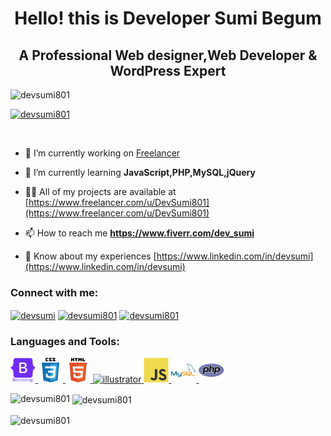 ##

<!--
**DevSumi801/DevSumi801** is a ✨ _special_ ✨ repository because its `README.md` (this file) appears on your GitHub profile.

Here are some ideas to get you started:

- 🔭 I’m currently working on ...
- 🌱 I’m currently learning ...
- 👯 I’m looking to collaborate on ...
- 🤔 I’m looking for help with ...
- 💬 Ask me about ...
- 📫 How to reach me: ...
- 😄 Pronouns: ...
- ⚡ Fun fact: ...
-->



<h1 align="center"> Hello! this is Developer Sumi Begum</h1>
<h2 align="center">A Professional Web designer,Web Developer & WordPress Expert</h2>

<p align="left"> <img src="https://komarev.com/ghpvc/?username=devsumi801&label=Profile%20views&color=0e75b6&style=flat" alt="devsumi801" /> </p>

<p align="left"> <a href="https://github.com/ryo-ma/github-profile-trophy"><img src="https://github-profile-trophy.vercel.app/?username=devsumi801" alt="devsumi801" /></a> </p>

<p align="left"> <a href="https://twitter.com/" target="blank"><img src="https://img.shields.io/twitter/follow/?logo=twitter&style=for-the-badge" alt="" /></a> </p>

- 🔭 I’m currently working on [Freelancer](https://www.freelancer.com/u/DevSumi801)

- 🌱 I’m currently learning **JavaScript,PHP,MySQL,jQuery**

- 👨‍💻 All of my projects are available at [https://www.freelancer.com/u/DevSumi801](https://www.freelancer.com/u/DevSumi801)

- 📫 How to reach me **https://www.fiverr.com/dev_sumi**

- 📄 Know about my experiences [https://www.linkedin.com/in/devsumi](https://www.linkedin.com/in/devsumi)

<h3 align="left">Connect with me:</h3>
<p align="left">
<a href="https://linkedin.com/in/devsumi" target="blank"><img align="center" src="https://raw.githubusercontent.com/rahuldkjain/github-profile-readme-generator/master/src/images/icons/Social/linked-in-alt.svg" alt="devsumi" height="30" width="40" /></a>
<a href="https://fb.com/devsumi801" target="blank"><img align="center" src="https://raw.githubusercontent.com/rahuldkjain/github-profile-readme-generator/master/src/images/icons/Social/facebook.svg" alt="devsumi801" height="30" width="40" /></a>
<a href="https://instagram.com/devsumi801" target="blank"><img align="center" src="https://raw.githubusercontent.com/rahuldkjain/github-profile-readme-generator/master/src/images/icons/Social/instagram.svg" alt="devsumi801" height="30" width="40" /></a>
</p>

<h3 align="left">Languages and Tools:</h3>
<p align="left"> <a href="https://getbootstrap.com" target="_blank" rel="noreferrer"> <img src="https://raw.githubusercontent.com/devicons/devicon/master/icons/bootstrap/bootstrap-plain-wordmark.svg" alt="bootstrap" width="40" height="40"/> </a> <a href="https://www.w3schools.com/css/" target="_blank" rel="noreferrer"> <img src="https://raw.githubusercontent.com/devicons/devicon/master/icons/css3/css3-original-wordmark.svg" alt="css3" width="40" height="40"/> </a> <a href="https://www.w3.org/html/" target="_blank" rel="noreferrer"> <img src="https://raw.githubusercontent.com/devicons/devicon/master/icons/html5/html5-original-wordmark.svg" alt="html5" width="40" height="40"/> </a> <a href="https://www.adobe.com/in/products/illustrator.html" target="_blank" rel="noreferrer"> <img src="https://www.vectorlogo.zone/logos/adobe_illustrator/adobe_illustrator-icon.svg" alt="illustrator" width="40" height="40"/> </a> <a href="https://developer.mozilla.org/en-US/docs/Web/JavaScript" target="_blank" rel="noreferrer"> <img src="https://raw.githubusercontent.com/devicons/devicon/master/icons/javascript/javascript-original.svg" alt="javascript" width="40" height="40"/> </a> <a href="https://www.mysql.com/" target="_blank" rel="noreferrer"> <img src="https://raw.githubusercontent.com/devicons/devicon/master/icons/mysql/mysql-original-wordmark.svg" alt="mysql" width="40" height="40"/> </a> <a href="https://www.php.net" target="_blank" rel="noreferrer"> <img src="https://raw.githubusercontent.com/devicons/devicon/master/icons/php/php-original.svg" alt="php" width="40" height="40"/> </a> </p>

<p><img align="left" src="https://github-readme-stats.vercel.app/api/top-langs?username=devsumi801&show_icons=true&locale=en&layout=compact" alt="devsumi801" /></p>

<p>&nbsp;<img align="center" src="https://github-readme-stats.vercel.app/api?username=devsumi801&show_icons=true&locale=en" alt="devsumi801" /></p>

<p><img align="center" src="https://github-readme-streak-stats.herokuapp.com/?user=devsumi801&" alt="devsumi801" /></p>
